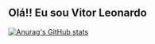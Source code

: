 ## Olá!! Eu sou Vitor Leonardo

[![Anurag's GitHub stats](https://github-readme-stats.vercel.app/api?VitorSena0=anuraghazra)](https://github.com/anuraghazra/github-readme-stats)
